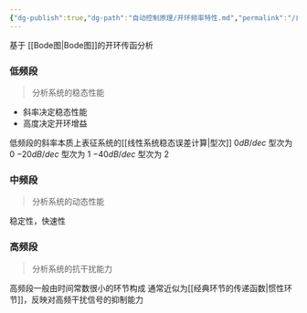 ```yaml
---
{"dg-publish":true,"dg-path":"自动控制原理/开环频率特性.md","permalink":"/自动控制原理/开环频率特性/","dgPassFrontmatter":true,"noteIcon":"","created":"2024-05-20T13:11:25.642+08:00","updated":"2024-09-03T23:49:14.081+08:00"}
---
```


基于 [[Bode图\|Bode图]]的开环传函分析
### 低频段
>分析系统的稳态性能
- 斜率决定稳态性能
- 高度决定开环增益

低频段的斜率本质上表征系统的[[线性系统稳态误差计算\|型次]]
$0dB/dec$     型次为 0
$-20dB/dec$ 型次为 1
$-40dB/dec$  型次为 2

### 中频段
>分析系统的动态性能

稳定性，快速性
### 高频段
>分析系统的抗干扰能力

高频段一般由时间常数很小的环节构成
通常近似为[[经典环节的传递函数\|惯性环节]]，反映对高频干扰信号的抑制能力


